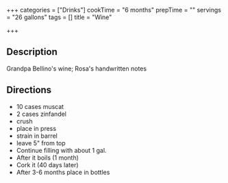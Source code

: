 +++
categories = ["Drinks"]
cookTime = "6 months"
prepTime = ""
servings = "26 gallons"
tags = []
title = "Wine"

+++
## Description

Grandpa Bellino's wine; Rosa's handwritten notes

## Directions

* 10 cases muscat
* 2 cases zinfandel
* crush
* place in press
* strain in barrel
* leave 5" from top
* Continue filling with about 1 gal.
* After it boils (1 month)
* Cork it (40 days later)
* After 3-6 months place in bottles